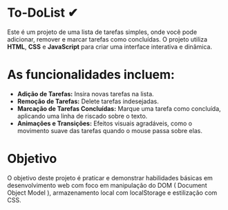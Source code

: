 # To-DoList ✔

Este é um projeto de uma lista de tarefas simples, onde você pode adicionar, remover e marcar tarefas como concluídas. O projeto utiliza **HTML**, **CSS** e **JavaScript** para criar uma interface interativa e dinâmica. 

# As funcionalidades incluem:

- **Adição de Tarefas:** Insira novas tarefas na lista.
- **Remoção de Tarefas:** Delete tarefas indesejadas.
- **Marcação de Tarefas Concluídas:** Marque uma tarefa como concluída, aplicando uma linha de riscado sobre o texto.
- **Animações e Transições:** Efeitos visuais agradáveis, como o movimento suave das tarefas quando o mouse passa sobre elas.

# Objetivo
O objetivo deste projeto é praticar e demonstrar habilidades básicas em desenvolvimento web com foco em manipulação do DOM ( Document Object Model ), armazenamento local com localStorage e estilização com CSS.
